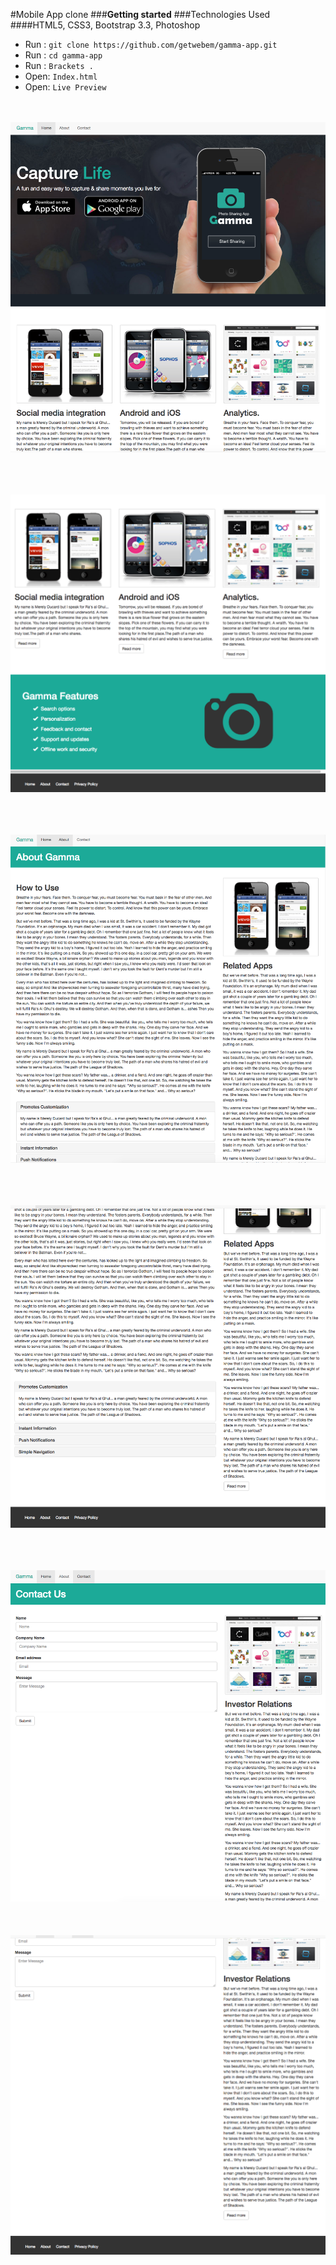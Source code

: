 #Mobile App clone
###**Getting started**
###Technologies Used
####HTML5, CSS3, Bootstrap 3.3, Photoshop
 - Run :  `git clone https://github.com/getwebem/gamma-app.git`
 - Run :  `cd gamma-app`
 - Run :  `Brackets .`
 - Open:  `Index.html`
 - Open:  `Live Preview` 
 
<br/><br/>
![pic1](https://raw.githubusercontent.com/getwebem/README/master/gamma-app/Screen%20Shot%202017-03-13%20at%2022.24.54.png)
<br/><br/>

<br/><br/>
![pic2](https://raw.githubusercontent.com/getwebem/README/master/gamma-app/Screen%20Shot%202017-03-13%20at%2022.24.58.png)
<br/><br/>

<br/><br/>
![pic3](https://raw.githubusercontent.com/getwebem/README/master/gamma-app/Screen%20Shot%202017-03-13%20at%2022.25.13.png)
<br/><br/>

<br/><br/>
![pic4](https://raw.githubusercontent.com/getwebem/README/master/gamma-app/Screen%20Shot%202017-03-13%20at%2022.25.17.png)
<br/><br/>

<br/><br/>
![pic5](https://raw.githubusercontent.com/getwebem/README/master/gamma-app/Screen%20Shot%202017-03-13%20at%2022.25.25.png)
<br/><br/>
<br/><br/>
![pic6](https://raw.githubusercontent.com/getwebem/README/master/gamma-app/Screen%20Shot%202017-03-13%20at%2022.25.28.png)
<br/><br/>


